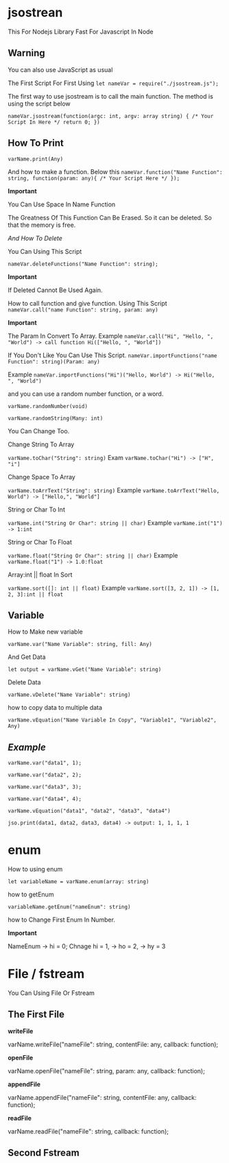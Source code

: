 # jsostrean

This For Nodejs
Library Fast For Javascript In Node

## Warning
You can also use JavaScript as usual

The First Script For First Using
`let nameVar = require("./jsostream.js");`

The first way to use jsostream is to call the main function. The method is using the script below

`
nameVar.jsostream(function(argc: int, argv: array string) {
  /* Your Script In Here */
  return 0;
})
`

## How To Print
`varName.print(Any)`

And how to make a function. Below this
`nameVar.function("Name Function": string, function(param: any){ /* Your Script Here */ });`

**Important**

You Can Use Space In Name Function

The Greatness Of This Function Can Be Erased. So it can be deleted. So that the memory is free.

_And How To Delete_

You Can Using This Script

`nameVar.deleteFunctions("Name Function": string);`

**Important**

If Deleted Cannot Be Used Again.

How to call function and give function. Using This Script
`nameVar.call("name Function": string, param: any)`

**Important**

The Param In Convert To Array. Example `nameVar.call("Hi", "Hello, ", "World") -> call function Hi(["Hello, ", "World"])`

If You Don't Like You Can Use This Script. `nameVar.importFunctions("name Function": string)(Param: any)`

Example `nameVar.importFunctions("Hi")("Hello, World") -> Hi("Hello, ", "World")`

and you can use a random number function, or a word.

`varName.randomNumber(void)`

`varName.randomString(Many: int)`

You Can Change Too.


Change String To Array

`varName.toChar("String": string)` Exam `varName.toChar("Hi") -> ["H", "i"]`


Change Space To Array

`varName.toArrText("String": string)` Example `varName.toArrText("Hello, World") -> ["Hello,", "World"]`


String or Char To Int

`varName.int("String Or Char": string || char)` Example `varName.int("1") -> 1:int`


String or Char To Float

`varName.float("String Or Char": string || char)` Example `varName.float("1") -> 1.0:float`


Array:int || float In Sort

`varName.sort([]: int || float)` Example `varName.sort([3, 2, 1]) -> [1, 2, 3]:int || float`

## Variable

How to Make new variable

`varName.var("Name Variable": string, fill: Any)`

And Get Data

`let output = varName.vGet("Name Variable": string)`

Delete Data

`varName.vDelete("Name Variable": string)`

how to copy data to multiple data

`varName.vEquation("Name Variable In Copy", "Variable1", "Variable2", Any)`

## _Example_

`varName.var("data1", 1);`

`varName.var("data2", 2);`

`varName.var("data3", 3);`

`varName.var("data4", 4);`

`varName.vEquation("data1", "data2", "data3", "data4")`

`jso.print(data1, data2, data3, data4) -> output: 1, 1, 1, 1`

# enum

How to using enum

`let variableName = varName.enum(array: string)`

how to getEnum

`variableName.getEnum("nameEnum": string)`

how to Change First Enum In Number.

**Important**

NameEnum -> hi = 0; Chnage hi = 1, -> ho = 2, -> hy = 3

# File / fstream

You Can Using File Or Fstream

## The First File


**writeFile**

varName.writeFile("nameFile": string, contentFile: any, callback: function);

**openFile**

varName.openFile("nameFile": string, param: any, callback: function);

**appendFile**

varName.appendFile("nameFile": string, contentFile: any, callback: function);

**readFile**

varName.readFile("nameFile": string, callback: function);

## Second Fstream
